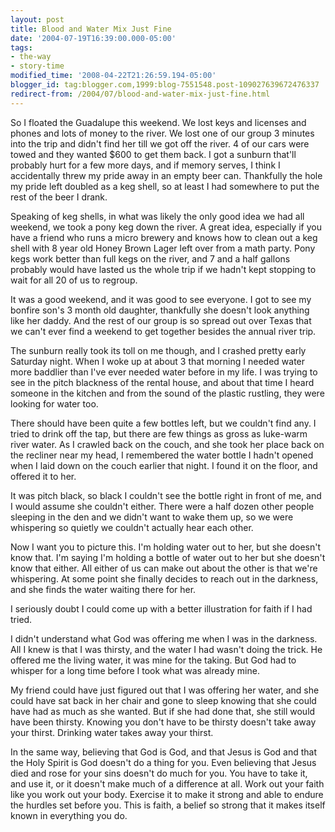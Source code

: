 ```yaml
---
layout: post
title: Blood and Water Mix Just Fine
date: '2004-07-19T16:39:00.000-05:00'
tags:
- the-way
- story-time
modified_time: '2008-04-22T21:26:59.194-05:00'
blogger_id: tag:blogger.com,1999:blog-7551548.post-109027639672476337
redirect-from: /2004/07/blood-and-water-mix-just-fine.html
---
```


So I floated the Guadalupe this weekend. We lost keys and licenses and phones and lots of money to the river. We lost one of our group 3 minutes into the trip and didn't find her till we got off the river. 4 of our cars were towed and they wanted $600 to get them back. I got a sunburn that'll probably hurt for a few more days, and if memory serves, I think I accidentally threw my pride away in an empty beer can. Thankfully the hole my pride left doubled as a keg shell, so at least I had somewhere to put the rest of the beer I drank.

Speaking of keg shells, in what was likely the only good idea we had all weekend, we took a pony keg down the river. A great idea, especially if you have a friend who runs a micro brewery and knows how to clean out a keg shell with 8 year old Honey Brown Lager left over from a math party. Pony kegs work better than full kegs on the river, and 7 and a half gallons probably would have lasted us the whole trip if we hadn't kept stopping to wait for all 20 of us to regroup.

It was a good weekend, and it was good to see everyone. I got to see my bonfire son's 3 month old daughter, thankfully she doesn't look anything like her daddy. And the rest of our group is so spread out over Texas that we can't ever find a weekend to get together besides the annual river trip.

The sunburn really took its toll on me though, and I crashed pretty early Saturday night. When I woke up at about 3 that morning I needed water more baddlier than I've ever needed water before in my life. I was trying to see in the pitch blackness of the rental house, and about that time I heard someone in the kitchen and from the sound of the plastic rustling, they were looking for water too.

There should have been quite a few bottles left, but we couldn't find any. I tried to drink off the tap, but there are few things as gross as luke-warm river water. As I crawled back on the couch, and she took her place back on the recliner near my head, I remembered the water bottle I hadn't opened when I laid down on the couch earlier that night. I found it on the floor, and offered it to her.

It was pitch black, so black I couldn't see the bottle right in front of me, and I would assume she couldn't either. There were a half dozen other people sleeping in the den and we didn't want to wake them up, so we were whispering so quietly we couldn't actually hear each other. 

Now I want you to picture this. I'm holding water out to her, but she doesn't know that. I'm saying I'm holding a bottle of water out to her but she doesn't know that either. All either of us can make out about the other is that we're whispering. At some point she finally decides to reach out in the darkness, and she finds the water waiting there for her.

I seriously doubt I could come up with a better illustration for faith if I had tried.

I didn't understand what God was offering me when I was in the darkness. All I knew is that I was thirsty, and the water I had wasn't doing the trick. He offered me the living water, it was mine for the taking. But God had to whisper for a long time before I took what was already mine.

My friend could have just figured out that I was offering her water, and she could have sat back in her chair and gone to sleep knowing that she could have had as much as she wanted. But if she had done that, she still would have been thirsty. Knowing you don't have to be thirsty doesn't take away your thirst. Drinking water takes away your thirst.

In the same way, believing that God is God, and that Jesus is God and that the Holy Spirit is God doesn't do a thing for you. Even believing that Jesus died and rose for your sins doesn't do much for you. You have to take it, and use it, or it doesn't make much of a difference at all. Work out your faith like you work out your body. Exercise it to make it strong and able to endure the hurdles set before you. This is faith, a belief so strong that it makes itself known in everything you do.

